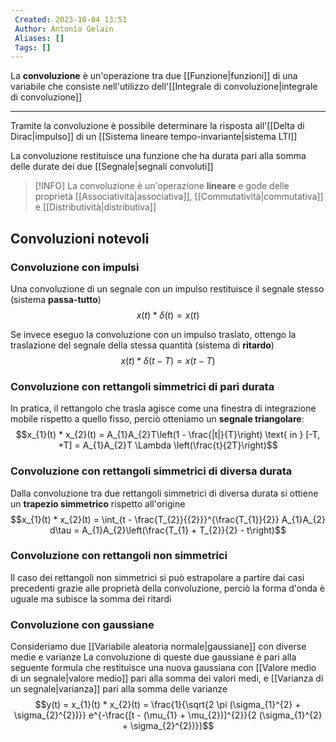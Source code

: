 ```yaml
---
 Created: 2023-10-04 13:51
 Author: Antonio Gelain
 Aliases: []
 Tags: []
---
```


La **convoluzione** è un'operazione tra due [[Funzione|funzioni]] di una variabile che consiste nell'utilizzo dell'[[Integrale di convoluzione|integrale di convoluzione]]

---

Tramite la convoluzione è possibile determinare la risposta all'[[Delta di Dirac|impulso]] di un [[Sistema lineare tempo-invariante|sistema LTI]]

La convoluzione restituisce una funzione che ha durata pari alla somma delle durate dei due [[Segnale|segnali convoluti]]

>[!INFO] La convoluzione è un'operazione **lineare** e gode delle proprietà [[Associatività|associativa]], [[Commutatività|commutativa]] e [[Distributività|distributiva]]

## Convoluzioni notevoli

### Convoluzione con impulsi

Una convoluzione di un segnale con un impulso restituisce il segnale stesso (sistema **passa-tutto**)
$$x(t) * \delta(t) = x(t)$$

Se invece eseguo la convoluzione con un impulso traslato, ottengo la traslazione del segnale della stessa quantità (sistema di **ritardo**)
$$x(t) * \delta(t - T) = x(t - T)$$

### Convoluzione con rettangoli simmetrici di pari durata

In pratica, il rettangolo che trasla agisce come una finestra di integrazione mobile rispetto a quello fisso, perciò otteniamo un **segnale triangolare**:
$$x_{1}(t) * x_{2}(t) = A_{1}A_{2}T\left(1 - \frac{|t|}{T}\right) \text{ in } [-T, +T] = A_{1}A_{2}T \Lambda \left(\frac{t}{2T}\right)$$

### Convoluzione con rettangoli simmetrici di diversa durata

Dalla convoluzione tra due rettangoli simmetrici di diversa durata si ottiene un **trapezio simmetrico** rispetto all'origine
$$x_{1}(t) * x_{2}(t) = \int_{t - \frac{T_{2}}{{2}}}^{\frac{T_{1}}{2}} A_{1}A_{2} d\tau = A_{1}A_{2}\left(\frac{T_{1} + T_{2}}{2} - t\right)$$

### Convoluzione con rettangoli non simmetrici

Il caso dei rettangoli non simmetrici si può estrapolare a partire dai casi precedenti grazie alle proprietà della convoluzione, perciò la forma d'onda è uguale ma subisce la somma dei ritardi

### Convoluzione con gaussiane

Consideriamo due [[Variabile aleatoria normale|gaussiane]] con diverse medie e varianze
La convoluzione di queste due gaussiane è pari alla seguente formula che restituisce una nuova gaussiana con [[Valore medio di un segnale|valore medio]] pari alla somma dei valori medi, e [[Varianza di un segnale|varianza]] pari alla somma delle varianze
$$y(t) = x_{1}(t) * x_{2}(t) = \frac{1}{\sqrt{2 \pi (\sigma_{1}^{2} + \sigma_{2}^{2})}} e^{-\frac{[t - (\mu_{1} + \mu_{2})]^{2}}{2 (\sigma_{1}^{2} + \sigma_{2}^{2})}}$$


